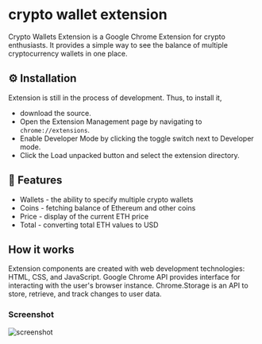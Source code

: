 # crypto wallet extension

Crypto Wallets Extension is a Google Chrome Extension for crypto enthusiasts. It provides a simple way to see the balance of multiple cryptocurrency wallets in one place.

## ⚙️ Installation
Extension is still in the process of development. Thus, to install it, 
* download the source. 
* Open the Extension Management page by navigating to `chrome://extensions`. 
* Enable Developer Mode by clicking the toggle switch next to Developer mode. 
* Click the Load unpacked button and select the extension directory.


## 🎯 Features
* Wallets - the ability to specify multiple crypto wallets
* Coins - fetching balance of Ethereum and other coins
* Price - display of the current ETH price
* Total - converting total ETH values to USD

## How it works
Extension components are created with web development technologies: HTML, CSS, and JavaScript. Google Chrome API provides interface for interacting with the user's browser instance. Chrome.Storage is an API to store, retrieve, and track changes to user data.

### Screenshot
![screenshot](https://user-images.githubusercontent.com/40773987/152184957-5c4029cd-e4cf-4631-a1ac-c667f2b24d10.png)
